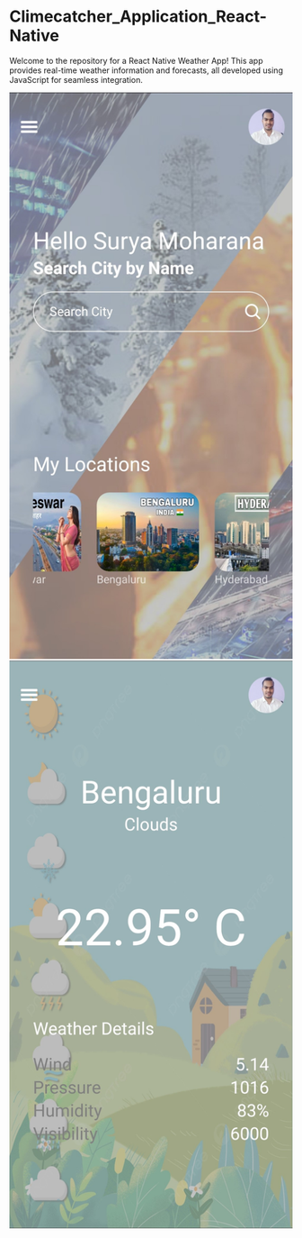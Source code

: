 # Climecatcher_Application_React-Native
Welcome to the repository for a React Native Weather App! This app provides real-time weather information and forecasts, all developed using JavaScript for seamless integration.

![Weather App Screenshot](assets/Images/Show1.jpg)
![Weather App Screenshot](assets/Images/Show2.jpg)
